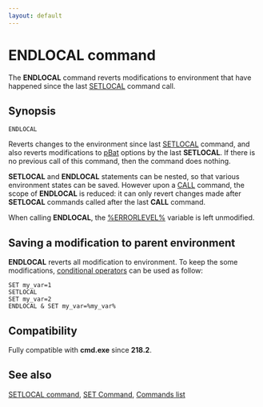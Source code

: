 ```yaml
---
layout: default
---
```

# ENDLOCAL command #

The **ENDLOCAL** command reverts modifications to environment that have 
happened since the last [SETLOCAL](setlocal) command call.

## Synopsis ##

    ENDLOCAL

Reverts changes to the environment since last [SETLOCAL](setlocal) command, 
and also reverts modifications to [pBat](pbat) options by the last 
**SETLOCAL**. If there is no previous call of this command, then the command 
does nothing. 

**SETLOCAL** and **ENDLOCAL** statements can be nested, so that various 
environment states can be saved. However upon a [CALL](call) command, the 
scope of **ENDLOCAL** is reduced: it can only revert changes made after 
**SETLOCAL** commands called after the last **CALL** command.

When calling **ENDLOCAL**, the [%ERRORLEVEL%](errorlevel) variable is left 
unmodified.

## Saving a modification to parent environment ##

**ENDLOCAL** reverts all modification to environment. To keep the some 
modifications, [conditional operators](spec/condop) can be used as follow:

    SET my_var=1
    SETLOCAL
    SET my_var=2
    ENDLOCAL & SET my_var=%my_var%

## Compatibility ##

Fully compatible with **cmd.exe** since **218.2**. 

## See also ##

[SETLOCAL command](setlocal), [SET Command](set), [Commands list](commands) 

